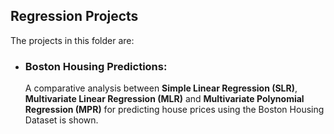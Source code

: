 ## __Regression Projects__

The projects in this folder are:
- ### __Boston Housing Predictions__:

  A comparative analysis between __Simple Linear Regression (SLR)__, __Multivariate Linear Regression (MLR)__ and __Multivariate Polynomial Regression (MPR)__ for predicting house prices using the Boston Housing Dataset is shown.
